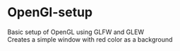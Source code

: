 # OpenGl-setup
Basic setup of OpenGL using GLFW and GLEW <br>
Creates a simple window with red color as a background
